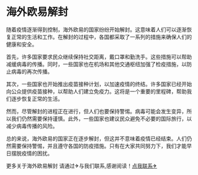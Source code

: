 # 海外欧易解封

随着疫情逐渐得到控制，海外欧易的国家纷纷开始解封。这意味着人们可以逐渐恢复正常的生活和工作。在解封的过程中，各国都采取了一系列的措施来确保人们的健康和安全。

首先，许多国家要求民众继续保持社交距离，戴口罩和勤洗手。这些措施可以帮助减缓病毒的传播。同时，一些国家也在机场和其他交通枢纽加强了检疫措施，以防止病毒的再次传播。

其次，一些国家也开始推出疫苗接种计划，以加速疫情的终结。许多国家已经开始向公众提供疫苗接种，以帮助人们建立免疫力。这将是一个重要的里程碑，帮助我们逐步恢复正常的生活。

然而，尽管解封的进程正在进行，但人们也要保持警惕。病毒可能会发生变异，所以我们仍然需要保持谨慎。此外，一些国家也建议民众避免不必要的国际旅行，以减少病毒传播的风险。

总的来说，海外欧易的国家正在逐步解封，但这并不意味着疫情已经结束。人们仍然需要保持警惕，并且遵守各国的防疫措施。只有在大家共同努力下，我们才能早日摆脱疫情的困扰。

更多关于海外欧易解封 请通过✈与我们联系,感谢阅读！[点我联系✈](https://dev.G208.com)